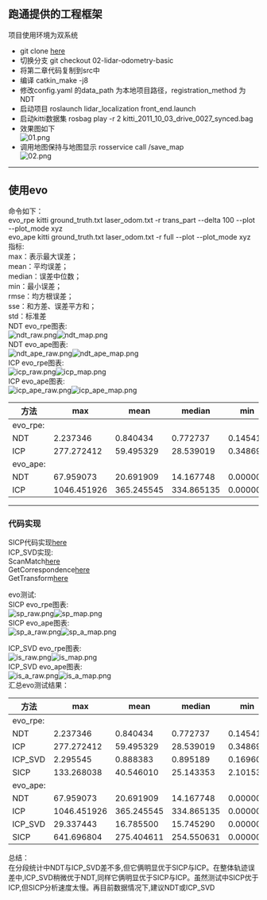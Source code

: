 ## 跑通提供的工程框架
项目使用环境为双系统
*  git clone [here](https://github.com/AlexGeControl/Sensor-Fusion-for-Localization-Courseware)
*  切换分支
   git checkout 02-lidar-odometry-basic
*  将第二章代码复制到src中
*  编译 catkin_make -j8
*  修改config.yaml 的data_path 为本地项目路径，registration_method 为NDT
*  启动项目
   roslaunch lidar_localization front_end.launch
*  启动kitti数据集
   rosbag play -r 2 kitti_2011_10_03_drive_0027_synced.bag
*  效果图如下   
![01.png](images/01.png)
*  调用地图保持与地图显示 rosservice call /save_map   
![02.png](images/02.png)
---
## 使用evo
命令如下：<br>
evo_rpe kitti ground_truth.txt laser_odom.txt -r trans_part --delta 100 --plot --plot_mode xyz<br>
evo_ape kitti ground_truth.txt laser_odom.txt -r full --plot --plot_mode xyz<br>
指标:   
max：表示最大误差；   
mean：平均误差；   
median：误差中位数；   
min：最小误差；   
rmse：均方根误差；   
sse：和方差、误差平方和；   
std：标准差   
NDT evo_rpe图表:<br>
![ndt_raw.png](images/ndt_raw.png)![ndt_map.png](images/ndt_map.png)<br>
NDT evo_ape图表:<br>
![ndt_ape_raw.png](images/ndt_ape_raw.png)![ndt_ape_map.png](images/ndt_ape_map.png)<br>
ICP evo_rpe图表:<br>
![icp_raw.png](images/icp_raw.png)![icp_map.png](images/icp_map.png)<br>
ICP evo_ape图表:<br>
![icp_ape_raw.png](images/icp_ape_raw.png)![icp_ape_map.png](images/icp_ape_map.png)<br>

 
| 方法     | max         | mean       | median     | min      | rmse       | sse               | std        |
| -------- | ----------- | ---------- | ---------- | -------- | ---------- | ----------------- | ---------- |
| evo_rpe: |
| NDT      | 2.237346    | 0.840434   | 0.772737   | 0.145416 | 0.949441   | 40.564705         | 0.441712   |
| ICP      | 277.272412  | 59.495329  | 28.539019  | 0.348698 | 92.620375  | 386034.025493     | 70.984785  |
| evo_ape: |
| NDT      | 67.959073   | 20.691909  | 14.167748  | 0.000002 | 27.246126  | 3371760.051167    | 17.725583  |
| ICP      | 1046.451926 | 365.245545 | 334.865135 | 0.000001 | 478.340314 | 1039481358.630141 | 308.877238 |
---
### 代码实现
SICP代码实现[here](lidar_localization/src/models/registration/sicp/sicp_registration.cpp#L60)<br>
ICP_SVD实现:<br>
ScanMatch[here](lidar_localization/src/models/registration/icp_svd_registration.cpp#L85)<br>
GetCorrespondence[here](lidar_localization/src/models/registration/icp_svd_registration.cpp#L134)<br>
GetTransform[here](lidar_localization/src/models/registration/icp_svd_registration.cpp#L166)<br>

evo测试:   
SICP evo_rpe图表:<br>
![sp_raw.png](images/sp_raw.png)![sp_map.png](images/sp_map.png)<br>
SICP evo_ape图表:<br>
![sp_a_raw.png](images/sp_a_raw.png)![sp_a_map.png](images/sp_a_map.png)<br>

ICP_SVD evo_rpe图表:<br>
![is_raw.png](images/is_raw.png)![is_map.png](images/is_map.png)<br>
ICP_SVD evo_ape图表:<br>
![is_a_raw.png](images/is_a_raw.png)![is_a_map.png](images/is_a_map.png)<br>
汇总evo测试结果：   

| 方法     | max         | mean       | median     | min      | rmse       | sse               | std        |
| -------- | ----------- | ---------- | ---------- | -------- | ---------- | ----------------- | ---------- |
| evo_rpe: |
| NDT      | 2.237346    | 0.840434   | 0.772737   | 0.145416 | 0.949441   | 40.564705         | 0.441712   |
| ICP      | 277.272412  | 59.495329  | 28.539019  | 0.348698 | 92.620375  | 386034.025493     | 70.984785  |
| ICP_SVD  | 2.295545    | 0.888383   | 0.895189   | 0.169607 | 0.963945   | 41.813549         | 0.374119   |
| SICP     | 133.268038  | 40.546010  | 25.143353  | 2.101532 | 52.001375  | 121686.433481     | 32.560160  |
| evo_ape: |
| NDT      | 67.959073   | 20.691909  | 14.167748  | 0.000002 | 27.246126  | 3371760.051167    | 17.725583  |
| ICP      | 1046.451926 | 365.245545 | 334.865135 | 0.000001 | 478.340314 | 1039481358.630141 | 308.877238 |
| ICP_SVD  | 29.337443   | 16.785500  | 15.745290  | 0.000001 | 18.330628  | 1526502.088425    | 7.366065   |
| SICP     | 641.696804  | 275.404611 | 254.550631 | 0.000001 | 324.705382 | 478984776.546303  | 172.005480 |

总结：   
在分段统计中NDT与ICP_SVD差不多,但它俩明显优于SICP与ICP。在整体轨迹误差中,ICP_SVD稍微优于NDT,同样它俩明显优于SICP与ICP。虽然测试中SICP优于ICP,但SICP分析速度太慢。再目前数据情况下,建议NDT或ICP_SVD
